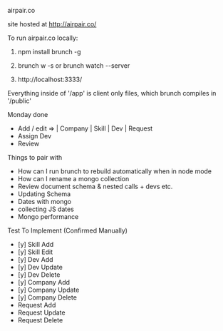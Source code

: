 airpair.co

site hosted at http://airpair.co/



To run airpair.co locally:


1)   npm install brunch -g

2)   brunch w -s    or    brunch watch --server

3)   http://localhost:3333/




Everything inside of '/app' is client only files, which brunch compiles in '/public'


Monday done

- Add / edit => | Company | Skill | Dev | Request
- Assign Dev
- Review



Things to pair with

- How can I run brunch to rebuild automatically when in node mode
- How can I rename a mongo collection
- Review document schema & nested calls + devs etc.
- Updating Schema
- Dates with mongo
- collecting JS dates
- Mongo performance


Test To Implement (Confirmed Manually)


- [y] Skill Add
- [y] Skill Edit
- [y] Dev Add
- [y] Dev Update
- [y] Dev Delete
- [y] Company Add
- [y] Company Update
- [y] Company Delete
- Request Add
- Request Update
- Request Delete